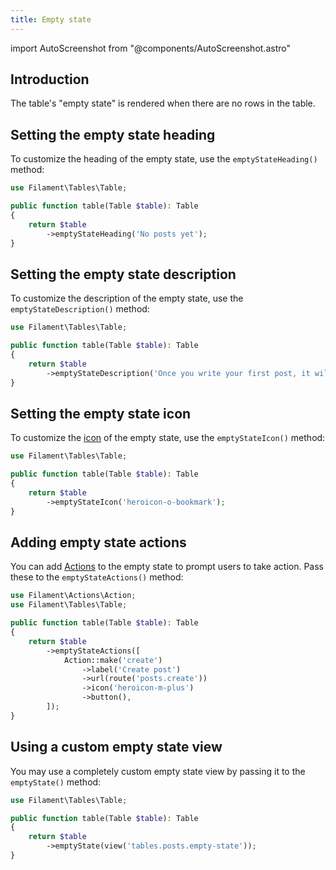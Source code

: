 ```yaml
---
title: Empty state
---
```

import AutoScreenshot from "@components/AutoScreenshot.astro"

## Introduction

The table's "empty state" is rendered when there are no rows in the table.

<AutoScreenshot name="tables/empty-state" alt="Table with empty state" version="4.x" />

## Setting the empty state heading

To customize the heading of the empty state, use the `emptyStateHeading()` method:

```php
use Filament\Tables\Table;

public function table(Table $table): Table
{
    return $table
        ->emptyStateHeading('No posts yet');
}
```

<AutoScreenshot name="tables/empty-state-heading" alt="Table with customized empty state heading" version="4.x" />

## Setting the empty state description

To customize the description of the empty state, use the `emptyStateDescription()` method:

```php
use Filament\Tables\Table;

public function table(Table $table): Table
{
    return $table
        ->emptyStateDescription('Once you write your first post, it will appear here.');
}
```

<AutoScreenshot name="tables/empty-state-description" alt="Table with empty state description" version="4.x" />

## Setting the empty state icon

To customize the [icon](../styling/icons) of the empty state, use the `emptyStateIcon()` method:

```php
use Filament\Tables\Table;

public function table(Table $table): Table
{
    return $table
        ->emptyStateIcon('heroicon-o-bookmark');
}
```

<AutoScreenshot name="tables/empty-state-icon" alt="Table with customized empty state icon" version="4.x" />

## Adding empty state actions

You can add [Actions](actions) to the empty state to prompt users to take action. Pass these to the `emptyStateActions()` method:

```php
use Filament\Actions\Action;
use Filament\Tables\Table;

public function table(Table $table): Table
{
    return $table
        ->emptyStateActions([
            Action::make('create')
                ->label('Create post')
                ->url(route('posts.create'))
                ->icon('heroicon-m-plus')
                ->button(),
        ]);
}
```

<AutoScreenshot name="tables/empty-state-actions" alt="Table with empty state actions" version="4.x" />

## Using a custom empty state view

You may use a completely custom empty state view by passing it to the `emptyState()` method:

```php
use Filament\Tables\Table;

public function table(Table $table): Table
{
    return $table
        ->emptyState(view('tables.posts.empty-state'));
}
```
